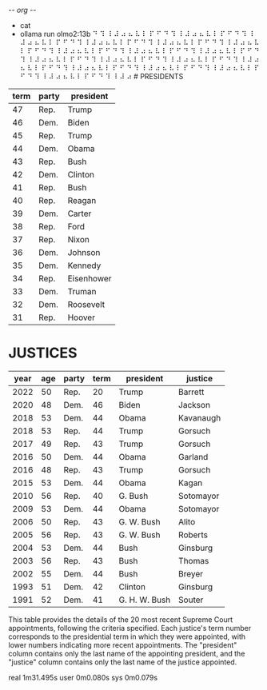 -*- org -*-

+ cat
+ ollama run olmo2:13b
⠙ ⠹ ⠸ ⠼ ⠴ ⠦ ⠧ ⠇ ⠏ ⠋ ⠙ ⠹ ⠸ ⠼ ⠴ ⠦ ⠧ ⠇ ⠏ ⠋ ⠙ ⠹ ⠸ ⠼ ⠴ ⠦ ⠧ ⠇ ⠏ ⠋ ⠙ ⠹ ⠸ ⠼ ⠴ ⠦ ⠧ ⠇ ⠏ ⠋ ⠙ ⠹ ⠸ ⠼ ⠴ ⠦ ⠧ ⠇ ⠏ ⠋ ⠙ ⠹ ⠸ ⠼ ⠴ ⠦ ⠧ ⠇ ⠏ ⠋ ⠙ ⠹ ⠸ ⠼ ⠴ ⠦ ⠧ ⠇ ⠏ ⠋ ⠙ ⠹ ⠸ ⠼ ⠴ ⠦ ⠧ ⠇ ⠏ ⠋ ⠙ ⠹ ⠸ ⠼ ⠴ ⠦ ⠧ ⠇ ⠏ ⠋ ⠙ ⠹ ⠸ ⠼ ⠴ ⠦ ⠧ ⠇ ⠏ ⠋ ⠙ ⠹ ⠸ ⠼ ⠴ ⠦ ⠧ ⠇ ⠏ ⠋ ⠙ ⠹ ⠸ ⠼ ⠴ ⠦ ⠧ ⠇ ⠏ ⠋ ⠙ ⠹ ⠸ ⠼ ⠴ ⠦ ⠧ ⠇ ⠏ ⠋ ⠙ ⠹ ⠸ ⠼ ⠴ ⠦ ⠧ ⠇ ⠏ ⠋ ⠙ ⠹ ⠸ ⠼ ⠴ ⠦ ⠧ ⠇ ⠏ ⠋ ⠙ ⠹ ⠸ ⠼ ⠴ ⠦ ⠧ ⠇ ⠏ ⠋ ⠙ ⠹ ⠸ ⠼ ⠴ ⠦ ⠧ ⠇ ⠏ ⠋ ⠙ ⠹ ⠸ ⠼ ⠴ # PRESIDENTS

| term | party | president |
|------|-------|-----------|
| 47   | Rep.  | Trump     |
| 46   | Dem.  | Biden     |
| 45   | Rep.  | Trump     |
| 44   | Dem.  | Obama     |
| 43   | Rep.  | Bush      |
| 42   | Dem.  | Clinton   |
| 41   | Rep.  | Bush      |
| 40   | Rep.  | Reagan    |
| 39   | Dem.  | Carter    |
| 38   | Rep.  | Ford      |
| 37   | Rep.  | Nixon     |
| 36   | Dem.  | Johnson   |
| 35   | Dem.  | Kennedy   |
| 34   | Rep.  | Eisenhower|
| 33   | Dem.  | Truman    |
| 32   | Dem.  | Roosevelt|
| 31   | Rep.  | Hoover    |

# JUSTICES

| year | age | party | term | president | justice |
|------|-----|-------|------|-----------|----------|
| 2022 | 50   | Rep.  | 20   | Trump     | Barrett   |
| 2020 | 48   | Dem.  | 46   | Biden     | Jackson   |
| 2018 | 53   | Dem.  | 44   | Obama     | Kavanaugh |
| 2018 | 53   | Rep.  | 44   | Trump     | Gorsuch   |
| 2017 | 49   | Rep.  | 43   | Trump     | Gorsuch   |
| 2016 | 50   | Dem.  | 44   | Obama     | Garland   |
| 2016 | 48   | Rep.  | 43   | Trump     | Gorsuch   |
| 2015 | 53   | Dem.  | 44   | Obama     | Kagan     |
| 2010 | 56   | Rep.  | 40   | G. Bush   | Sotomayor |
| 2009 | 53   | Dem.  | 44   | Obama     | Sotomayor |
| 2006 | 50   | Rep.  | 43   | G. W. Bush| Alito     |
| 2005 | 56   | Rep.  | 43   | G. W. Bush| Roberts   |
| 2004 | 53   | Dem.  | 44   | Bush      | Ginsburg  |
| 2003 | 56   | Rep.  | 43   | Bush      | Thomas    |
| 2002 | 55   | Dem.  | 44   | Bush      | Breyer    |
| 1993 | 51   | Dem.  | 42   | Clinton   | Ginsburg  |
| 1991 | 52   | Dem.  | 41   | G. H. W. Bush| Souter    |

This table provides the details of the 20 most recent Supreme Court appointments, following the criteria specified. Each justice's term number corresponds to the presidential term in which they were appointed, with lower numbers indicating more recent appointments. The "president" column contains only the last name of the appointing president, and the "justice" column contains only the last name of the justice appointed.


real	1m31.495s
user	0m0.080s
sys	0m0.079s
